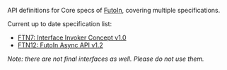 
API definitions for Core specs of [FutoIn](http://futoin.org), covering multiple specifications.

 
Current up to date specification list:
* [FTN7: Interface Invoker Concept v1.0](http://specs.futoin.org/final/preview/ftn7_iface_invoker_concept-1.0.html)
* [FTN12: FutoIn Async API v1.2](http://specs.futoin.org/final/preview/ftn12_async_api-1.2.html)


*Note: there are not final interfaces as well. Please do not use them.*
